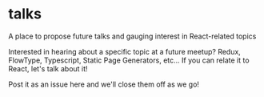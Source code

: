 # talks
A place to propose future talks and gauging interest in React-related topics

Interested in hearing about a specific topic at a future meetup? Redux, FlowType, Typescript, Static Page Generators, etc...  If you can relate it to React, let's talk about it!

Post it as an issue here and we'll close them off as we go!
